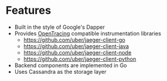 Features
========

-   Built in the style of Google's Dapper
-   Provides [OpenTracing](http://opentracing.io) compatible
    instrumentation libraries
    -   <https://github.com/uber/jaeger-client-go>
    -   <https://github.com/uber/jaeger-client-java>
    -   <https://github.com/uber/jaeger-client-node>
    -   <https://github.com/uber/jaeger-client-python>
-   Backend components are implemented in Go
-   Uses Cassandra as the storage layer

